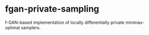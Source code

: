 # fgan-private-sampling
f-GAN-based implementation of locally differentially private minimax-optimal samplers.
